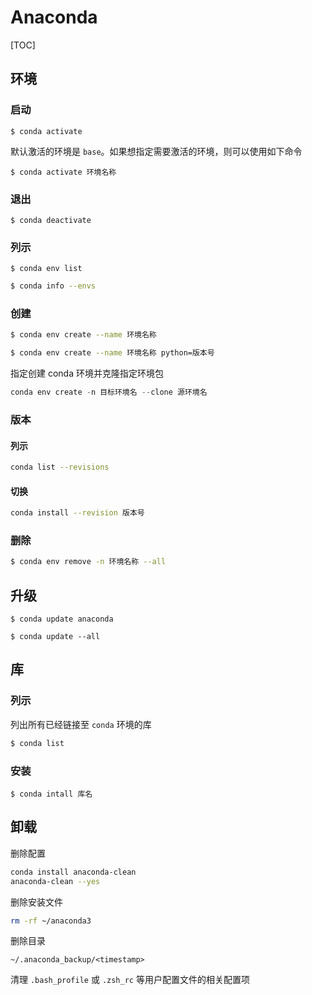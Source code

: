 # Anaconda

[TOC]

## 环境

### 启动

```shell
$ conda activate
```

默认激活的环境是 `base`。如果想指定需要激活的环境，则可以使用如下命令

```shell
$ conda activate 环境名称
```

### 退出

```shell
$ conda deactivate
```

### 列示

```shell
$ conda env list
```

```bash
$ conda info --envs
```

### 创建

```bash
$ conda env create --name 环境名称
```

```bash
$ conda env create --name 环境名称 python=版本号
```

指定创建 conda 环境并克隆指定环境包

```python
conda env create -n 目标环境名 --clone 源环境名
```

### 版本

#### 列示

```bash
conda list --revisions
```

#### 切换

```bash
conda install --revision 版本号
```

### 删除

```bash
$ conda env remove -n 环境名称 --all
```

## 升级

```shell
$ conda update anaconda
```

```shell
$ conda update --all
```

## 库

### 列示

列出所有已经链接至 `conda` 环境的库

```bash
$ conda list
```

### 安装

```shell
$ conda intall 库名
```

## 卸载

删除配置

```bash
conda install anaconda-clean
anaconda-clean --yes
```

删除安装文件

```bash
rm -rf ~/anaconda3
```

删除目录

```text
~/.anaconda_backup/<timestamp>
```

清理 `.bash_profile` 或 `.zsh_rc` 等用户配置文件的相关配置项
